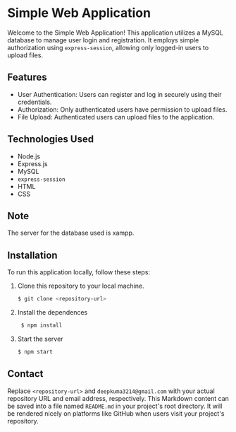 # Simple Web Application

Welcome to the Simple Web Application! This application utilizes a MySQL database to manage user login and registration. It employs simple authorization using `express-session`, allowing only logged-in users to upload files.

## Features

- User Authentication: Users can register and log in securely using their credentials.
- Authorization: Only authenticated users have permission to upload files.
- File Upload: Authenticated users can upload files to the application.

## Technologies Used

- Node.js
- Express.js
- MySQL
- `express-session`
- HTML
- CSS

## Note
The server for the database used is xampp.

## Installation

To run this application locally, follow these steps:

1. Clone this repository to your local machine.

   ```bash
   $ git clone <repository-url>

2. Install the dependences   
   ```bash
    $ npm install

3. Start the server
    ```bash
   $ npm start


## Contact


Replace `<repository-url>` and `deepkuma3214@gmail.com` with your actual repository URL and email address, respectively. This Markdown content can be saved into a file named `README.md` in your project's root directory. It will be rendered nicely on platforms like GitHub when users visit your project's repository.
